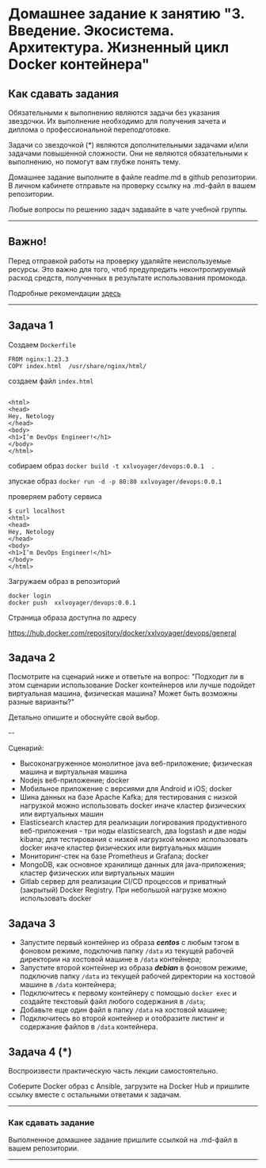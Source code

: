 
# Домашнее задание к занятию "3. Введение. Экосистема. Архитектура. Жизненный цикл Docker контейнера"

## Как сдавать задания

Обязательными к выполнению являются задачи без указания звездочки. Их выполнение необходимо для получения зачета и диплома о профессиональной переподготовке.

Задачи со звездочкой (*) являются дополнительными задачами и/или задачами повышенной сложности. Они не являются обязательными к выполнению, но помогут вам глубже понять тему.

Домашнее задание выполните в файле readme.md в github репозитории. В личном кабинете отправьте на проверку ссылку на .md-файл в вашем репозитории.

Любые вопросы по решению задач задавайте в чате учебной группы.

---


## Важно!

Перед отправкой работы на проверку удаляйте неиспользуемые ресурсы.
Это важно для того, чтоб предупредить неконтролируемый расход средств, полученных в результате использования промокода.

Подробные рекомендации [здесь](https://github.com/netology-code/virt-homeworks/blob/virt-11/r/README.md)

---

## Задача 1

Создаем `Dockerfile`

```
FROM nginx:1.23.3
COPY index.html  /usr/share/nginx/html/
```

создаем файл `index.html`

```

<html>
<head>
Hey, Netology
</head>
<body>
<h1>I’m DevOps Engineer!</h1>
</body>
</html>

```

собираем образ `docker build -t xxlvoyager/devops:0.0.1  .`

зпускае образ `docker run -d -p 80:80 xxlvoyager/devops:0.0.1`

проверяем работу сервиса

```
$ curl localhost
<html>
<head>
Hey, Netology
</head>
<body>
<h1>I’m DevOps Engineer!</h1>
</body>
</html>
```

Загружаем образ в репозиторий

```
docker login
docker push  xxlvoyager/devops:0.0.1
```

Страница образа доступна по адресу

https://hub.docker.com/repository/docker/xxlvoyager/devops/general

## Задача 2

Посмотрите на сценарий ниже и ответьте на вопрос:
"Подходит ли в этом сценарии использование Docker контейнеров или лучше подойдет виртуальная машина, физическая машина? Может быть возможны разные варианты?"

Детально опишите и обоснуйте свой выбор.

--

Сценарий:

- Высоконагруженное монолитное java веб-приложение; физическая машина и виртуальная машина
- Nodejs веб-приложение; docker
- Мобильное приложение c версиями для Android и iOS; docker
- Шина данных на базе Apache Kafka; для тестирования с низкой нагрузкой можно использовать docker иначе кластер физических или  виртуальных машин
- Elasticsearch кластер для реализации логирования продуктивного веб-приложения - три ноды elasticsearch, два logstash и две ноды kibana; для тестирования с низкой нагрузкой можно использовать docker иначе кластер физических или  виртуальных машин
- Мониторинг-стек на базе Prometheus и Grafana; docker
- MongoDB, как основное хранилище данных для java-приложения; кластер физических или  виртуальных машин
- Gitlab сервер для реализации CI/CD процессов и приватный (закрытый) Docker Registry. При небольшой нагрузке можно использовать docker


## Задача 3

- Запустите первый контейнер из образа ***centos*** c любым тэгом в фоновом режиме, подключив папку ```/data``` из текущей рабочей директории на хостовой машине в ```/data``` контейнера;
- Запустите второй контейнер из образа ***debian*** в фоновом режиме, подключив папку ```/data``` из текущей рабочей директории на хостовой машине в ```/data``` контейнера;
- Подключитесь к первому контейнеру с помощью ```docker exec``` и создайте текстовый файл любого содержания в ```/data```;
- Добавьте еще один файл в папку ```/data``` на хостовой машине;
- Подключитесь во второй контейнер и отобразите листинг и содержание файлов в ```/data``` контейнера.

## Задача 4 (*)

Воспроизвести практическую часть лекции самостоятельно.

Соберите Docker образ с Ansible, загрузите на Docker Hub и пришлите ссылку вместе с остальными ответами к задачам.


---

### Как cдавать задание

Выполненное домашнее задание пришлите ссылкой на .md-файл в вашем репозитории.

---
